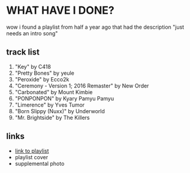 # WHAT HAVE I DONE?

wow i found a playlist from half a year ago that had the description &quot;just needs an intro song&quot;

## track list

1. "Key" by C418
2. "Pretty Bones" by yeule
3. "Peroxide" by Ecco2k
4. "Ceremony - Version 1; 2016 Remaster" by New Order
5. "Carbonated" by Mount Kimbie
6. "PONPONPON" by Kyary Pamyu Pamyu
7. "Limerence" by Yves Tumor
8. "Born Slippy (Nuxx)" by Underworld
9. "Mr. Brightside" by The Killers

## links

- [link to playlist](https://open.spotify.com/playlist/5Uowo43XZbdJMLqIDF9Jjk)
- playlist cover
- supplemental photo
